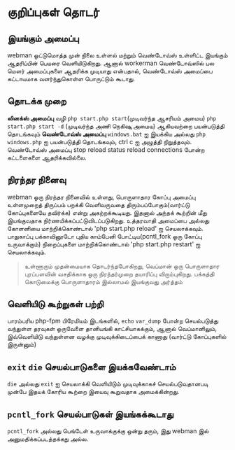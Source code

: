 # குறிப்புகள் தொடர்

## இயங்கும் அமைப்பு
webman ஒட்டுமொத்த முன் நிலை உள்ளல் மற்றும் வெண்டோவ்ஸ் உள்ளிட்ட இயங்கும் ஆதரிப்பின் பெயரை வெளியிடுகிறது. ஆனால் workerman வெண்டோவ்ஸில் பல மெளர் அமைப்புகளை ஆதரிக்க முடியாது என்பதால், வெண்டோவ்ஸ் அமைப்பை கட்டாயமாக வளர்ந்துகொள்ள பொருட்டும் கூடாது. 

## தொடக்க முறை
**லினக்ஸ் அமைப்பு** வழி `php start.php start`(முடிவர்ந்த ஆசரியம் அமைய) `php start.php start -d` (முடிவர்ந்த அணி நெகிஷு அமைய) ஆகியவற்றை பயன்படுத்தி தொடங்கவும்
**வெண்டோவ்ஸ் அமைப்பு** `windows.bat` ஐ இயக்கிய அல்லது `php windows.php` ஐ பயன்படுத்தி தொடங்கவும், ctrl c ஐ அழுத்தி நிறுத்தவும். வெண்டோவ்ஸ் அமைப்பு stop reload status reload connections போன்ற கட்டளைகளை ஆதரிக்கவில்லை.

## நிரந்தர நினைவு
webman ஒரு நிரந்தர நினைவில் உள்ளது, பொருளாதார கோப்பு அமைப்பு உள்ளமுறைத் திருப்பம் பறக்கி வெளிவருவதை திரும்பப்போகும்(வார்ட்டு கோப்புகளையே தவிர்க்க) என்று அகற்றக்கூடியது. இதனால் அந்தக் கூற்றின் மீது இயங்குவதாக நிர்ணயிக்கப்பட்டுவிடப்படுகிறது. உத்தரவாதி அமைப்பை அல்லது கோளனியை மாற்றிக்கொண்டால் 'php start.php reload' ஐ செயலாக்கவும். பாதுகாப்பு பக்காவினூடோ புதிய காம்பேனி போட்டிய(pcntl_fork ஒரு கோப்பு உருவாக்கும்) நிறைப்புகளை மாற்றிக்கொண்டால் 'php start.php restart' ஐ செயலாக்கவும்.

> உள்ளூரும் முதன்மையாக தொடர்ந்தபோகிறது, வெப்மான் ஒரு பொருளாதார புரப்பளவின் வசதிக்காக ஒரு நிரந்தர்முறை தயாரிப்பு விரும்புகிறது. பக்கத்தி கொடுமைக்கு பொருளாதாரம் இல்லாமல் இயங்குவது அர்த்தம்

## வெளியிடு கூற்றுகள் பற்றி
பாரம்பரிய php-fpm பிரேமியம் இடங்களில், `echo` `var_dump` போன்ற செயல்படுத்து வந்துள்ள தரவுகள் ஒருவேளை தானியங்கி காட்சியாகக்கும், ஆனால் வெப்மானிலும், இவ்வெளியிடு வந்துள்ளன வழக்கு முடிவுக்கிடைப்பைக் காணாது (வார்ட்டு கோப்புகளில் இருன்னும்) 

## `exit` `die` செயல்பாடுகளை இயக்கவேண்டாம்
`die` அல்லது `exit` ஐ செயலாக்கி வெளியிடும் முடிவுக்காகச் செயல்படுவதானபடி முன்பே இதயக் கோரிய கூற்றை இயைவு கூறுவதாக அமைக்கின்றது. 

## `pcntl_fork` செயல்பாடுகள் இயங்கக்கூடாது
`pcntl_fork` அல்லது பெங்டேள் உருவாக்குக்கு ஒன்று தரும், இது webman இல் அனுமதிக்கப்படத்தக்கது அல்ல.
